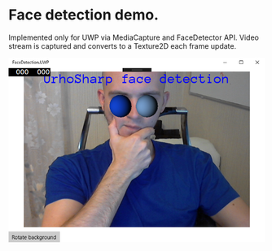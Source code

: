 # Face detection demo.
Implemented only for UWP via MediaCapture and FaceDetector API.
Video stream is captured and converts to a Texture2D each frame update.

![Screenshot](Screenshots/Screenshot.png)
